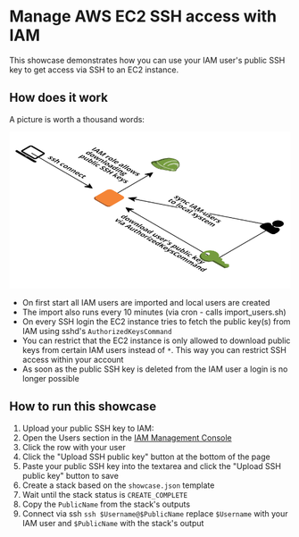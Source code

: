 # Manage AWS EC2 SSH access with IAM

This showcase demonstrates how you can use your IAM user's public SSH key to get access via SSH to an EC2 instance.

## How does it work

A picture is worth a thousand words:

![Architecture](./docs/architecture.png?raw=true "Architecture")

* On first start all IAM users are imported and local users are created
 * The import also runs every 10 minutes (via cron - calls import_users.sh)
* On every SSH login the EC2 instance tries to fetch the public key(s) from IAM using sshd's `AuthorizedKeysCommand`
 * You can restrict that the EC2 instance is only allowed to download public keys from certain IAM users instead of `*`. This way you can restrict SSH access within your account
 * As soon as the public SSH key is deleted from the IAM user a login is no longer possible

## How to run this showcase

1. Upload your public SSH key to IAM: 
 1. Open the Users section in the [IAM Management Console](https://console.aws.amazon.com/iam/home#users)
 1. Click the row with your user
 1. Click the "Upload SSH public key" button at the bottom of the page
 1. Paste your public SSH key into the textarea and click the "Upload SSH public key" button to save
1. Create a stack based on the `showcase.json` template
1. Wait until the stack status is `CREATE_COMPLETE`
1. Copy the `PublicName` from the stack's outputs
1. Connect via ssh `ssh $Username@$PublicName` replace `$Username` with your IAM user and `$PublicName` with the stack's output
